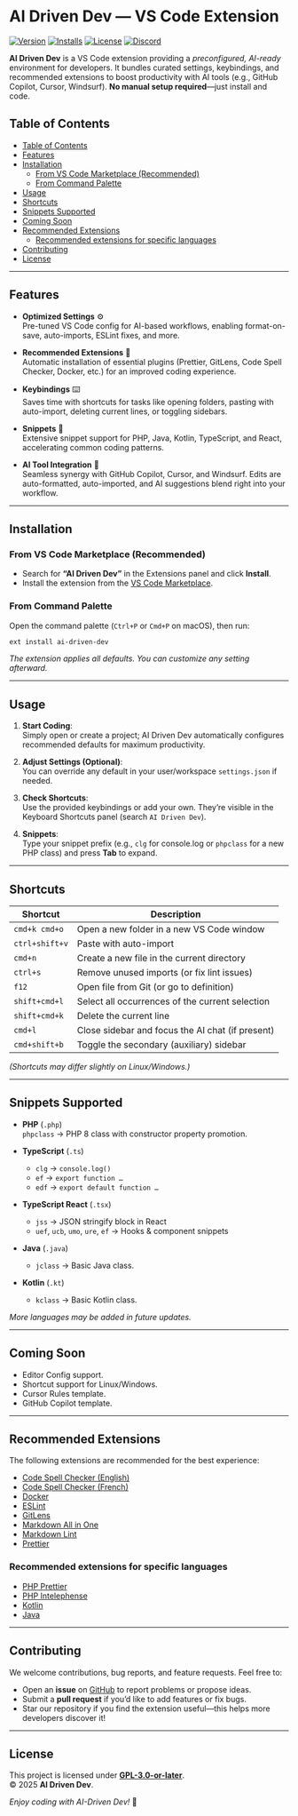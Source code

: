 # AI Driven Dev — VS Code Extension

[![Version](https://img.shields.io/visual-studio-marketplace/v/AI-Driven-Dev.ai-driven-dev)](https://marketplace.visualstudio.com/items?itemName=AI-Driven-Dev.ai-driven-dev)
[![Installs](https://img.shields.io/visual-studio-marketplace/i/AI-Driven-Dev.ai-driven-dev)](https://marketplace.visualstudio.com/items?itemName=AI-Driven-Dev.ai-driven-dev)
[![License](https://img.shields.io/badge/license-GPL--3.0--or--later-blue)](LICENSE.txt)
[![Discord](https://img.shields.io/discord/1234567890?color=7289DA&label=Discord&logo=discord&logoColor=white)](https://discord.gg/ai-driven-dev)

**AI Driven Dev** is a VS Code extension providing a _preconfigured, AI-ready_ environment for developers. It bundles curated settings, keybindings, and recommended extensions to boost productivity with AI tools (e.g., GitHub Copilot, Cursor, Windsurf). **No manual setup required**—just install and code.

## Table of Contents

- [Table of Contents](#table-of-contents)
- [Features](#features)
- [Installation](#installation)
  - [From VS Code Marketplace (Recommended)](#from-vs-code-marketplace-recommended)
  - [From Command Palette](#from-command-palette)
- [Usage](#usage)
- [Shortcuts](#shortcuts)
- [Snippets Supported](#snippets-supported)
- [Coming Soon](#coming-soon)
- [Recommended Extensions](#recommended-extensions)
  - [Recommended extensions for specific languages](#recommended-extensions-for-specific-languages)
- [Contributing](#contributing)
- [License](#license)

---

## Features

- **Optimized Settings** ⚙️  
  Pre-tuned VS Code config for AI-based workflows, enabling format-on-save, auto-imports, ESLint fixes, and more.
  
- **Recommended Extensions** 🧩  
  Automatic installation of essential plugins (Prettier, GitLens, Code Spell Checker, Docker, etc.) for an improved coding experience.
  
- **Keybindings** ⌨️  
  Saves time with shortcuts for tasks like opening folders, pasting with auto-import, deleting current lines, or toggling sidebars.
  
- **Snippets** 📝  
  Extensive snippet support for PHP, Java, Kotlin, TypeScript, and React, accelerating common coding patterns.
  
- **AI Tool Integration** 🤖  
  Seamless synergy with GitHub Copilot, Cursor, and Windsurf. Edits are auto-formatted, auto-imported, and AI suggestions blend right into your workflow.

---

## Installation

### From VS Code Marketplace (Recommended)

- Search for **“AI Driven Dev”** in the Extensions panel and click **Install**.
- Install the extension from the [VS Code Marketplace](https://marketplace.visualstudio.com/items?itemName=AI-Driven-Dev.ai-driven-dev).

### From Command Palette

Open the command palette (`Ctrl+P` or `Cmd+P` on macOS), then run:

```sh
ext install ai-driven-dev
```

_The extension applies all defaults. You can customize any setting afterward._

---

## Usage

1. **Start Coding**:  
   Simply open or create a project; AI Driven Dev automatically configures recommended defaults for maximum productivity.

2. **Adjust Settings (Optional)**:  
   You can override any default in your user/workspace `settings.json` if needed.

3. **Check Shortcuts**:  
   Use the provided keybindings or add your own. They’re visible in the Keyboard Shortcuts panel (search `AI Driven Dev`).

4. **Snippets**:  
   Type your snippet prefix (e.g., `clg` for console.log or `phpclass` for a new PHP class) and press **Tab** to expand.

---

## Shortcuts

| Shortcut          | Description                                      |
|-------------------|--------------------------------------------------|
| `cmd+k cmd+o`     | Open a new folder in a new VS Code window        |
| `ctrl+shift+v`    | Paste with auto-import                           |
| `cmd+n`           | Create a new file in the current directory       |
| `ctrl+s`          | Remove unused imports (or fix lint issues)       |
| `f12`             | Open file from Git (or go to definition)         |
| `shift+cmd+l`     | Select all occurrences of the current selection  |
| `shift+cmd+k`     | Delete the current line                          |
| `cmd+l`           | Close sidebar and focus the AI chat (if present) |
| `cmd+shift+b`     | Toggle the secondary (auxiliary) sidebar         |

_(Shortcuts may differ slightly on Linux/Windows.)_

---

## Snippets Supported

- **PHP** (`.php`)  
  `phpclass` → PHP 8 class with constructor property promotion.
  
- **TypeScript** (`.ts`)  
  - `clg` → `console.log()`
  - `ef` → `export function …`
  - `edf` → `export default function …`

- **TypeScript React** (`.tsx`)  
  - `jss` → JSON stringify block in React  
  - `uef`, `ucb`, `umo`, `ure`, `ef` → Hooks & component snippets

- **Java** (`.java`)  
  - `jclass` → Basic Java class.

- **Kotlin** (`.kt`)  
  - `kclass` → Basic Kotlin class.

_More languages may be added in future updates._

---

## Coming Soon

- Editor Config support.
- Shortcut support for Linux/Windows.
- Cursor Rules template.
- GitHub Copilot template.

---

## Recommended Extensions

The following extensions are recommended for the best experience:

- [Code Spell Checker (English)](https://marketplace.visualstudio.com/items?itemName=streetsidesoftware.code-spell-checker)
- [Code Spell Checker (French)](https://marketplace.visualstudio.com/items?itemName=streetsidesoftware.code-spell-checker-french)
- [Docker](https://marketplace.visualstudio.com/items?itemName=ms-azuretools.vscode-docker)
- [ESLint](https://marketplace.visualstudio.com/items?itemName=dbaeumer.vscode-eslint)
- [GitLens](https://marketplace.visualstudio.com/items?itemName=eamodio.gitlens)
- [Markdown All in One](https://marketplace.visualstudio.com/items?itemName=yzhang.markdown-all-in-one)
- [Markdown Lint](https://marketplace.visualstudio.com/items?itemName=davidanson.vscode-markdownlint)
- [Prettier](https://marketplace.visualstudio.com/items?itemName=esbenp.prettier-vscode)

### Recommended extensions for specific languages

- [PHP Prettier](https://github.com/prettier/plugin-php)
- [PHP Intelephense](https://marketplace.visualstudio.com/items?itemName=bmewburn.vscode-intelephense-client)
- [Kotlin](https://marketplace.visualstudio.com/items?itemName=fwcd.kotlin)
- [Java](https://marketplace.visualstudio.com/items?itemName=Oracle.oracle-java)

---

## Contributing

We welcome contributions, bug reports, and feature requests. Feel free to:

- Open an **issue** on [GitHub](https://github.com/ai-driven-dev/vscode/issues) to report problems or propose ideas.
- Submit a **pull request** if you’d like to add features or fix bugs.
- Star our repository if you find the extension useful—this helps more developers discover it!

---

## License

This project is licensed under [**GPL-3.0-or-later**](LICENSE.txt).  
© 2025 **AI Driven Dev**.

_Enjoy coding with AI-Driven Dev!_ 🚀
